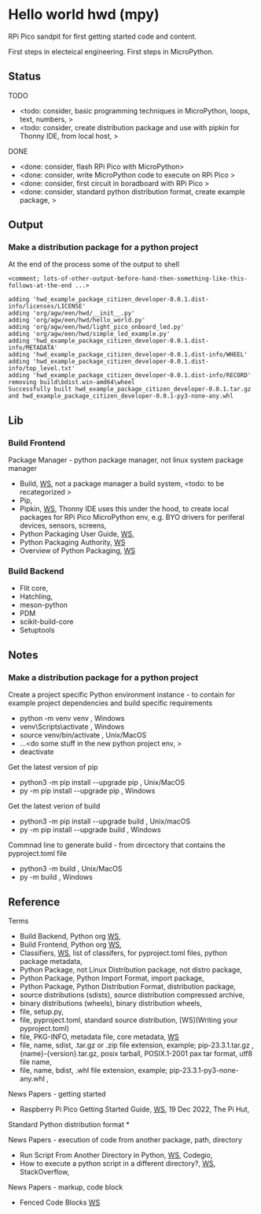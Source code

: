 # Hello world hwd (mpy)

RPi Pico sandpit for first getting started code and content.

First steps in electeical engineering. First steps in MicroPython.

## Status

TODO
* <todo: consider, basic programming techniques in MicroPython, loops, text, numbers, >
* <todo: consider, create distribution package and use with pipkin for Thonny IDE, from local host, >

DONE
* <done: consider, flash RPi Pico with MicroPython>
* <done: consider, write MicroPython code to execute on RPi Pico >
* <done: consider, first circuit in boradboard with RPi Pico >
* <done: consider, standard python distribution format, create example package, >

## Output

### Make a distribution package for a python project
At the end of the process some of the output to shell

```
<comment; lots-of-other-output-before-hand-then-something-like-this-follows-at-the-end ...>

adding 'hwd_example_package_citizen_developer-0.0.1.dist-info/licenses/LICENSE'
adding 'org/agw/een/hwd/__init__.py'
adding 'org/agw/een/hwd/hello_world.py'
adding 'org/agw/een/hwd/light_pico_onboard_led.py'
adding 'org/agw/een/hwd/simple_led_example.py'
adding 'hwd_example_package_citizen_developer-0.0.1.dist-info/METADATA'
adding 'hwd_example_package_citizen_developer-0.0.1.dist-info/WHEEL'
adding 'hwd_example_package_citizen_developer-0.0.1.dist-info/top_level.txt'
adding 'hwd_example_package_citizen_developer-0.0.1.dist-info/RECORD'
removing build\bdist.win-amd64\wheel
Successfully built hwd_example_package_citizen_developer-0.0.1.tar.gz and hwd_example_package_citizen_developer-0.0.1-py3-none-any.whl
```

## Lib

### Build Frontend
Package Manager - python package manager, not linux system package manager

* Build, [WS](https://packaging.python.org/en/latest/key_projects/#build), not a package manager a build system, <todo: to be recategorized >
* Pip, 
* Pipkin, [WS](https://pypi.org/project/pipkin/), Thonny IDE uses this under the hood, to create local packages for RPi Pico MicroPython env, e.g. BYO drivers for periferal devices, sensors, screens,  
* Python Packaging User Guide, [WS](https://packaging.python.org/en/latest/), 
* Python Packaging Authority, [WS](https://www.pypa.io/en/latest/)
* Overview of Python Packaging, [WS](https://packaging.python.org/en/latest/overview/)

### Build Backend

* Flit core, 
* Hatchling,
* meson-python
* PDM
* scikit-build-core
* Setuptools

## Notes

### Make a distribution package for a python project

Create a project specific Python environment instance - to contain for example project dependencies and build specific requirements
* python -m venv venv , Windows
* venv\Scripts\activate , Windows
* source venv/bin/activate , Unix/MacOS
* ...<do some stuff in the new python project env, >
* deactivate

Get the latest version of pip
* python3 -m pip install --upgrade pip , Unix/MacOS
* py -m pip install --upgrade pip , Windows

Get the latest verion of build
* python3 -m pip install --upgrade build , Unix/macOS
* py -m pip install --upgrade build , Windows

Commnad line to generate build - from dircectory that contains the pyproject.toml file
* python3 -m build , Unix/MacOS
* py -m build , Windows

## Reference

Terms
* Build Backend, Python org [WS](https://packaging.python.org/en/latest/glossary/#term-Build-Backend), 
* Build Frontend, Python org [WS](https://packaging.python.org/en/latest/glossary/#term-Build-Frontend), 
* Classifiers, [WS](https://pypi.org/classifiers/), list of classifers, for pyproject.toml files, python package metadata, 
* Python Package, not Linux Distribution package, not distro package, 
* Python Package, Python Import Format, import package, 
* Python Package, Python Distribution Format, distribution package, 
* source distributions (sdists), source distribution compressed archive, 
* binary distributions (wheels), binary distribution wheels,
* file, setup.py, 
* file, pyproject.toml, standard source distribution, [WS](Writing your pyproject.toml)
* file, PKG-INFO, metadata file, core metadata, [WS](https://packaging.python.org/en/latest/specifications/core-metadata/#core-metadata)
* file, name, sdist, .tar.gz or .zip file extension, example; pip-23.3.1.tar.gz , {name}-{version}.tar.gz, posix tarball, POSIX.1-2001 pax tar format, utf8 file name,
* file, name, bdist, .whl file extension, example; pip-23.3.1-py3-none-any.whl , 

News Papers - getting started
* Raspberry Pi Pico Getting Started Guide, [WS](https://thepihut.com/blogs/raspberry-pi-tutorials/raspberry-pi-pico-getting-started-guide), 19 Dec 2022, The Pi Hut,

 Standard Python distribution format
* 

News Papers - execution of code from another package, path, directory
* Run Script From Another Directory in Python, [WS](https://codeigo.com/python/run-script-from-another-directory/), Codegio, 
* How to execute a python script in a different directory?, [WS](https://stackoverflow.com/questions/45384429/how-to-execute-a-python-script-in-a-different-directory), StackOverflow, 

News Papers - markup, code block
*  Fenced Code Blocks [WS](https://www.markdownguide.org/extended-syntax/#fenced-code-blocks)



